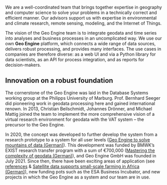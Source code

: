 We are a well-coordinated team that brings together expertise in geography and computer science to solve your problems in a technically correct and efficient manner. Our advisors support us with expertise in environmental and climate research, remote sensing, modeling, and the Internet of Things.

The vision of the Geo Engine team is to integrate geodata and time series into analyses and business processes in an uncomplicated way. We use our own **Geo Engine** platform, which connects a wide range of data sources, delivers robust processing, and provides many interfaces. The use cases in companies are therefore diverse: as a web UI and via a Python library for data scientists, as an API for process integration, and as reports for decision-makers.

## Innovation on a robust foundation

The cornerstone of the Geo Engine was laid in the Database Systems working group at the Philipps University of Marburg. Prof. Bernhard Seeger did pioneering work in geodata processing here and gained international renown. In 2013, Christian Beilschmidt, Johannes Drönner, and Michael Mattig joined the team to implement the more comprehensive vision of a virtual research environment for geodata with the VAT system – the precursor to the Geo Engine.

In 2020, the concept was developed to further develop the system from a research prototype to a system for all user levels ([Geo Engine to solve mountains of data (German)](https://www.op-marburg.de/Marburg/Geo-Engine-soll-dazu-beitragen-Datenberge-zu-meistern)). This development was funded by BMWK’s EXIST research transfer program with a sum of €700,000 ([Mastering the complexity of geodata (German)](https://www.uni-marburg.de/de/aktuelles/news/2020/die-komplexitaet-von-geodaten-meistern)), and Geo Engine GmbH was founded in July 2021. Since then, there have been exciting areas of application (see [references](/en/examples-references/) & [Satellite data supports small-scale farming in Africa (German)](https://www.uni-marburg.de/de/aktuelles/news/2023/satellitendaten-unterstuetzen-anbau)), new funding pots such as the ESA Business Incubator, and new projects in which the Geo Engine as a system and our team are in use.
